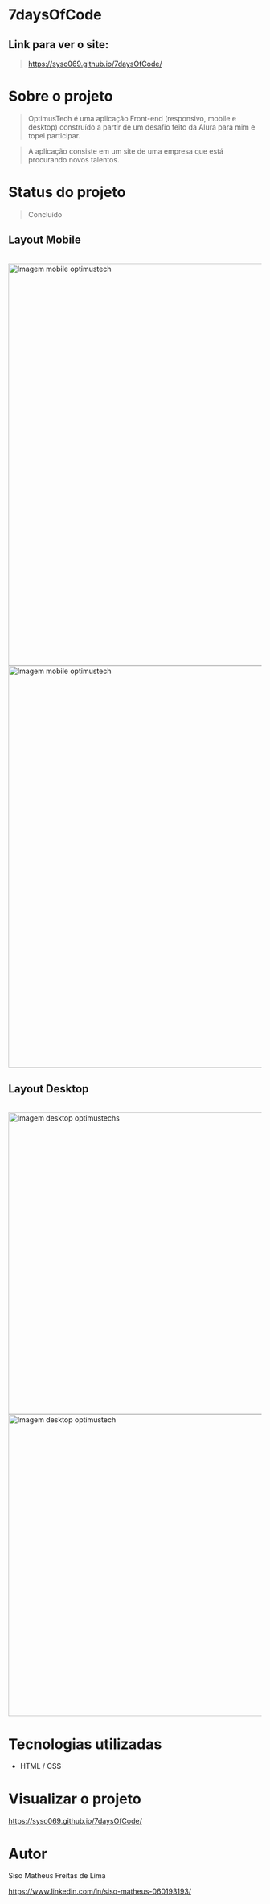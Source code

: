 # 7daysOfCode
## Link para ver o site:
>https://syso069.github.io/7daysOfCode/

# Sobre o projeto

> OptimusTech é uma aplicação Front-end (responsivo, mobile e desktop) construído a partir de um desafio feito da Alura para mim e topei participar.

> A aplicação consiste em um site de uma empresa que está procurando novos talentos.

# Status do projeto

> Concluído

## Layout Mobile
<div style="display: inline_block"><br>
<img height="800" alt="Imagem mobile optimustech" src="https://user-images.githubusercontent.com/94554205/212191162-90c9e30b-315f-4bc8-b72d-3cb237fcb82d.png">
<img height="800" alt="Imagem mobile optimustech" src="https://user-images.githubusercontent.com/94554205/212191234-4dbbe56c-7c6c-4788-a1d8-009f2e819803.png">
</div>

## Layout Desktop
<div style="display: inline_block"><br>
<img height="600" alt="Imagem desktop optimustechs" src="https://user-images.githubusercontent.com/94554205/212190743-bcccf4af-2656-4d28-9a1f-de6a650b07ff.png">
<img height="600" alt="Imagem desktop optimustech" src="https://user-images.githubusercontent.com/94554205/212190818-305edcbf-a197-43ea-a669-988dc21cfd23.png">
</div>

# Tecnologias utilizadas

- HTML / CSS 

# Visualizar o projeto
https://syso069.github.io/7daysOfCode/

# Autor

Siso Matheus Freitas de Lima

https://www.linkedin.com/in/siso-matheus-060193193/
